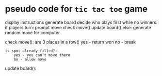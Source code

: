 # pseudo code for `tic tac toe` game

display instructions
generate board
decide who plays first
while no winners:
    if players turn:
        prompt move
        check move()
        update board()
    else:
        generate random move for computer


check move():
    are 3 places in a row()
        yes - return won
        no - break

    is spot already filled?:
        yes - you can't move there
        no - allow move

update board():

